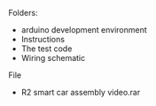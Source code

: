 Folders:
* arduino development environment
* Instructions
* The test code
* Wiring schematic

File
* R2 smart car assembly video.rar
